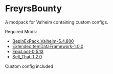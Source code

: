 # FreyrsBounty
A modpack for Valheim containing custom configs.

Required Mods:
- [BepInExPack_Valheim-5.4.800][BepInExPack]
- [ExtendedItemDataFramework-1.0.0][ExtendedItemDataFramework]
- [EpicLoot-0.5.13][EpicLoot]
- [Sell_That-1.2.0][SellThat]

Custom config included

<!--Mod Links-->
[BepInExPack]: https://valheim.thunderstore.io/package/denikson/BepInExPack_Valheim/
[ExtendedItemDataFramework]: https://valheim.thunderstore.io/package/RandyKnapp/ExtendedItemDataFramework/
[EpicLoot]:https://valheim.thunderstore.io/package/RandyKnapp/EpicLoot/
[SellThat]:https://valheim.thunderstore.io/package/ASharpPen/Sell_That/
